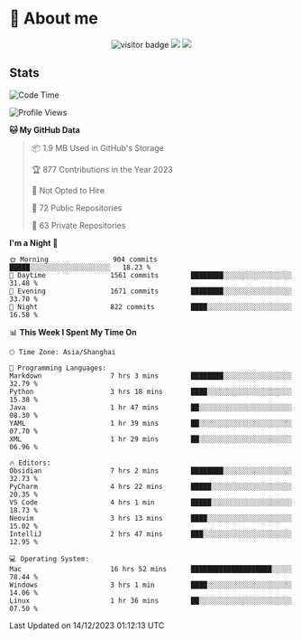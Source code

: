 <!-- ![](https://youpai.roccoshi.top/img/20200804214216.png) -->

# 🧐 About me
 
<p align="center">
<img src="https://visitor-badge.laobi.icu/badge?page_id=Lincest.Lincest&title=hits" alt="visitor badge"/>
<a href="mailto:imroccoshi@gmail.com"><img src="https://img.shields.io/badge/gmail-imroccoshi%40gmail.com-red"></a>
<a href="https://blog.roccoshi.top"><img src="https://img.shields.io/badge/blog-roccoshi-green"></a>
</p>

## Stats

<!--START_SECTION:waka-->
![Code Time](http://img.shields.io/badge/Code%20Time-844%20hrs%2041%20mins-blue)

![Profile Views](http://img.shields.io/badge/Profile%20Views-0-blue)

**🐱 My GitHub Data** 

> 📦 1.9 MB Used in GitHub's Storage 
 > 
> 🏆 877 Contributions in the Year 2023
 > 
> 🚫 Not Opted to Hire
 > 
> 📜 72 Public Repositories 
 > 
> 🔑 63 Private Repositories 
 > 
**I'm a Night 🦉** 

```text
🌞 Morning                904 commits         █████░░░░░░░░░░░░░░░░░░░░   18.23 % 
🌆 Daytime                1561 commits        ████████░░░░░░░░░░░░░░░░░   31.48 % 
🌃 Evening                1671 commits        ████████░░░░░░░░░░░░░░░░░   33.70 % 
🌙 Night                  822 commits         ████░░░░░░░░░░░░░░░░░░░░░   16.58 % 
```


📊 **This Week I Spent My Time On** 

```text
🕑︎ Time Zone: Asia/Shanghai

💬 Programming Languages: 
Markdown                 7 hrs 3 mins        ████████░░░░░░░░░░░░░░░░░   32.79 % 
Python                   3 hrs 18 mins       ████░░░░░░░░░░░░░░░░░░░░░   15.38 % 
Java                     1 hr 47 mins        ██░░░░░░░░░░░░░░░░░░░░░░░   08.30 % 
YAML                     1 hr 39 mins        ██░░░░░░░░░░░░░░░░░░░░░░░   07.70 % 
XML                      1 hr 29 mins        ██░░░░░░░░░░░░░░░░░░░░░░░   06.96 % 

🔥 Editors: 
Obsidian                 7 hrs 2 mins        ████████░░░░░░░░░░░░░░░░░   32.73 % 
PyCharm                  4 hrs 22 mins       █████░░░░░░░░░░░░░░░░░░░░   20.35 % 
VS Code                  4 hrs 1 min         █████░░░░░░░░░░░░░░░░░░░░   18.73 % 
Neovim                   3 hrs 13 mins       ████░░░░░░░░░░░░░░░░░░░░░   15.02 % 
IntelliJ                 2 hrs 47 mins       ███░░░░░░░░░░░░░░░░░░░░░░   12.95 % 

💻 Operating System: 
Mac                      16 hrs 52 mins      ████████████████████░░░░░   78.44 % 
Windows                  3 hrs 1 min         ████░░░░░░░░░░░░░░░░░░░░░   14.06 % 
Linux                    1 hr 36 mins        ██░░░░░░░░░░░░░░░░░░░░░░░   07.50 % 
```


 Last Updated on 14/12/2023 01:12:13 UTC
<!--END_SECTION:waka-->


